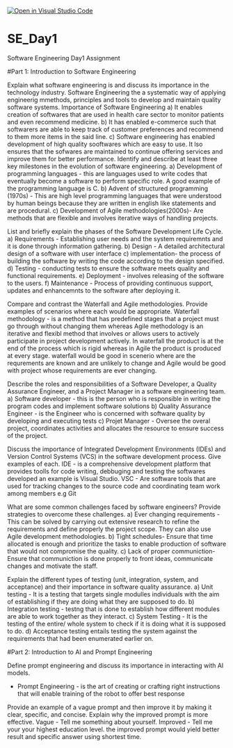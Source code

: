 [![Open in Visual Studio Code](https://classroom.github.com/assets/open-in-vscode-2e0aaae1b6195c2367325f4f02e2d04e9abb55f0b24a779b69b11b9e10269abc.svg)](https://classroom.github.com/online_ide?assignment_repo_id=15599408&assignment_repo_type=AssignmentRepo)
# SE_Day1
Software Engineering Day1 Assignment

#Part 1: Introduction to Software Engineering

Explain what software engineering is and discuss its importance in the technology industry.
Software  Engineering the a systematic way of applying engineerig mmethods, principles and tools to develop and maintain quality software systems.
Importance of Software Engineering 
a) It enables creation of softwares that are used in health care sector to monitor patients and even recommend medicine.
b) It has enabled e-commerce such that softwarers are able to keep track of customer preferences and recommend to them more items in the said line.
c) Software engineering has enabled development of high quality sooftwares which are easy to use. It lso ensures that the sofwares are maintained to continue offering services and improve them for better performance.
Identify and describe at least three key milestones in the evolution of software engineering.
a) Development of programming languages  - this are languages used to write codes that eventually become a software to perform specific role. A good example of the programming language is C.
b) Advent of structured programming (1970s) - This are high level programming languages that were understood by human beings because they are written in english like statements and are procedural. 
c) Development of Agile methodologies(2000s)- Are methods that are flexible and involves iterative ways of handling projects. 

List and briefly explain the phases of the Software Development Life Cycle.
a) Requirements - Establishing user needs and the system requiremnts and it is done through information gathering.
b) Design - A detailed architectural design of a software with user interface
c) implementation- the process of building the software by writing the code according to the design specified.
d) Testing - conducting tests to ensure the software meets quality and functional requirements.
e) Deployment - involves releasing of the software to the users. 
f) Maintenance - Process of providing continuous support, updates and enhancemnts to the software after deploying it.

Compare and contrast the Waterfall and Agile methodologies. Provide examples of scenarios where each would be appropriate.
Waterfall methodology - is a method that has predefined stages that a project must go through without changing them whereas Agile methodology is an  iterative  and flexibl method that involves or allows users to actively participate in project development actively.
In waterfall the product is at the end of the process which is rigid whereas in Agile the product is produced at every stage.
waterfall would be good in scenerio where are the requrements are known and are unlikely to change and Agile would be good with project whose requirements are ever changing.

Describe the roles and responsibilities of a Software Developer, a Quality Assurance Engineer, and a Project Manager in a software engineering team.
a) Software developer - this is the person who is responsible in writing the program codes and implement software solutions
b) Quality Assurance Engineer - is the Engineer who is concerned with software quality by developing and executing tests
c) Projet Manager - Oversee the overal project, coordinates activities and allocates the resource to ensure success of the project.

Discuss the importance of Integrated Development Environments (IDEs) and Version Control Systems (VCS) in the software development process. Give examples of each.
IDE - is a comprehensive development platform that provides toolls for code writing, debbuging and testing the softwares developed an example is Visual Studio. 
VSC - Are software tools that are used for tracking changes to the source code and coordinating team work among members e.g Git

What are some common challenges faced by software engineers? Provide strategies to overcome these challenges.
a) Ever changing requirements  - This can be solved by carrying out extensive research to refine the requirements and define properly the project scope. They can also use Agile development methodologies. 
b) Tight schedules- Ensure that time allocated is enough and prioritize the tasks to enable production of software that would not compromise the quality.
c) Lack of proper communiction- Ensure that communiction is done properly to front ideas, communicate changes and motivate the staff. 

Explain the different types of testing (unit, integration, system, and acceptance) and their importance in software quality assurance.
a) Unit testing - It is a testing that targets single modulles individuals with the aim of establishing if they are doing what they are supposed to do.
b) Integration testing - testng that is done to establish how different modules are able to work together as they interact.
c) System Testing - It is the testing of the entire/ whole system to check if it is doing what it is supposed to do. 
d) Acceptance testing entails testing the system against the requirements that had been enumerated earlier on. 

#Part 2: Introduction to AI and Prompt Engineering

Define prompt engineering and discuss its importance in interacting with AI models.
- Prompt Engineering - is the art of creating or crafting right instructions that will enable training of the robot to offer best response

Provide an example of a vague prompt and then improve it by making it clear, specific, and concise. Explain why the improved prompt is more effective.
Vague - Tell me something about yourself.
Improved - Tell me your your highest education level. 
the improved prompt would yield better result and specific answer using shortest time. 
